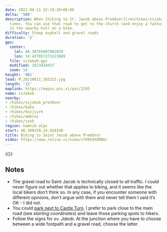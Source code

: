 ```yaml
---
date: 2021-06-11 15:19:10+00:00
delta: '500'
description: When [hiking to St. Jacob above Preddvor](/en/hikes/svjakob_preddvor), you’ll cross a gravel road several
  times. You can use that road to get to the church (and enjoy a fantastic apple strudel
  in the nearby hut) on a bike.
difficulty: Steep asphalt and gravel roads
duration: '2'
gpx:
  center:
    lat: 46.30765007902039
    lon: 14.437057273123889
  file: svJakob.gpx
  modified: 1623424437
  zoom: 14
height: '961'
lead: M_20210611_103323.jpg
length: '12'
maplink: https://mapzs.pzs.si/poi/1295
name: svJakob
nearby:
- /hikes/svjakob_preddvor
- /hikes/baba
- /hikes/kozjivrh
- /hikes/ambroz
- /hikes/zvoh
region: kamnik-alps
start: 46.300150,14.428140
title: Biking to Saint Jacob above Preddvor
video: https://www.relive.cc/view/v7O9V4X8MQ6/
---
```

{{<hike-details description="yes">}}

## Notes

* The gravel road to Saint Jacob is technically closed to all traffic. I could never figure out whether that applies to biking, and it seems like the local bikers don’t think so. In any case, if you encounter someone with different opinions, don’t argue with them and never tell them I said it’s OK - I did not.
* You could [park next to Castle Turn](/en/hikes/svjakob_preddvor). I prefer to park close to the main road (see *starting coordinates*) and leave those parking spots to hikers.
* Follow the signs for *sv. Jakob*. At the junction where you have to choose between a wide footpath and a gravel road, choose the latter.

